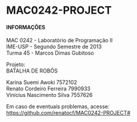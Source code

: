 MAC0242-PROJECT
===============

#### INFORMAÇÔES ####

MAC 0242  -  Laboratório  de  Programação II  
IME-USP   -  Segundo   Semestre    de   2013   
Turma 45  -  Marcos Dimas Gubitoso           
                                           
Projeto:                                  
BATALHA DE ROBÔS                           
                                           
Karina Suemi Awoki                   7572102    
Renato Cordeiro Ferreira             7990933    
Vinícius Nascimento Silva            7557626 
                                           
Em  caso  de  eventuais  problemas,  acesse:       
https://github.com/renatocf/MAC0242-PROJECT#
